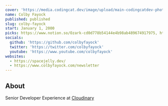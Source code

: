 ```yaml
---
cover: 'https://media.codingcat.dev/image/upload/main-codingcatdev-photo/podcast-guest/colbyfayock'
name: Colby Fayock
published: published
slug: colby-fayock
start: January 1, 2000
picks: https://www.notion.so/Ozark-cd0d778b54144e4b98ab489674917975, https://www.notion.so/Peacemaker-788e450d24694546802599f9323a53cb
socials:
  github: 'https://github.com/colbyfayock'
  twitter: 'https://twitter.com/colbyfayock'
  youtube: 'https://www.youtube.com/colbyfayock'
websites:
  - https://spacejelly.dev/
  - https://www.colbyfayock.com/newsletter
---
```


## About

Senior Developer Experience at [Cloudinary](https://cloudinary.com/)
